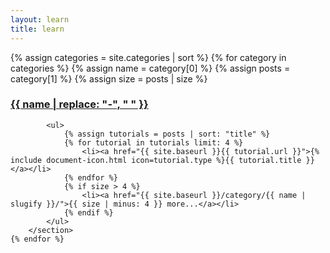 ```yaml
---
layout: learn
title: learn
---
```


<section class="categories">
	{% assign categories = site.categories | sort %}
	{% for category in categories %}
		{% assign name = category[0] %}
		{% assign posts = category[1] %}
		{% assign size = posts | size %}
		<section class="category">
				<h3>
					<a href="{{ site.baseurl }}/category/{{ name | slugify }}/">{{ name | replace: "-", " " }}</a>
				</h3>

			<ul>
				{% assign tutorials = posts | sort: "title" %}
				{% for tutorial in tutorials limit: 4 %}
					<li><a href="{{ site.baseurl }}{{ tutorial.url }}">{% include document-icon.html icon=tutorial.type %}{{ tutorial.title }}</a></li>
				{% endfor %}
				{% if size > 4 %}
					<li><a href="{{ site.baseurl }}/category/{{ name | slugify }}/">{{ size | minus: 4 }} more...</a></li>
				{% endif %}
			</ul>
		</section>
	{% endfor %}
</section>
